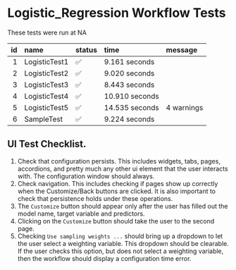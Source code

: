 # Logistic_Regression Workflow Tests



These tests were run at NA



| id|name          |status  |time           |message    |
|--:|:-------------|:-------|:--------------|:----------|
|  1|LogisticTest1 |&#9989; |9.161 seconds  |           |
|  2|LogisticTest2 |&#9989; |9.020 seconds  |           |
|  3|LogisticTest3 |&#9989; |8.443 seconds  |           |
|  4|LogisticTest4 |&#9989; |10.910 seconds |           |
|  5|LogisticTest5 |&#9989; |14.535 seconds |4 warnings |
|  6|SampleTest    |&#9989; |9.224 seconds  |           |


## UI Test Checklist.

1. Check that configuration persists. This includes widgets, tabs, pages, accordions, and pretty much any other ui element that the user interacts with. The configuration window should always.
2. Check navigation. This includes checking if pages show up correctly when the Customize/Back buttons are clicked. It is also important to check that persistence holds under these operations.
3. The `Customize` button should appear only after the user has filled out the model name, target variable and predictors.
4. Clicking on the `Customize` button should take the user to the second page.
5. Checking `Use sampling weights ...` should bring up a dropdown to let the user select a weighting variable. This dropdown should be clearable. If the user checks this option, but does not select a weighting variable, then the workflow should display a configuration time error.
